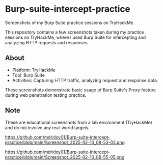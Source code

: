 # Burp-suite-intercept-practice
Screenshots of my Burp Suite practice sessions on TryHackMe.

This repository contains a few screenshots taken during my practice sessions on TryHackMe, where I used Burp Suite for intercepting and analyzing HTTP requests and responses.

## About
- Platform: TryHackMe
- Tool: Burp Suite
- Activities: Capturing HTTP traffic, analyzing request and response data.

These screenshots demonstrate basic usage of Burp Suite's Proxy feature during web penetration testing practice.

## Note
These are educational screenshots from a lab environment (TryHackMe) and do not involve any real-world targets.


https://github.com/mdridoy01/Burp-suite-intercept-practice/blob/main/Screenshot_2025-02-10_08-53-03.png

https://github.com/mdridoy01/Burp-suite-intercept-practice/blob/main/Screenshot_2025-02-10_08-55-05.png
